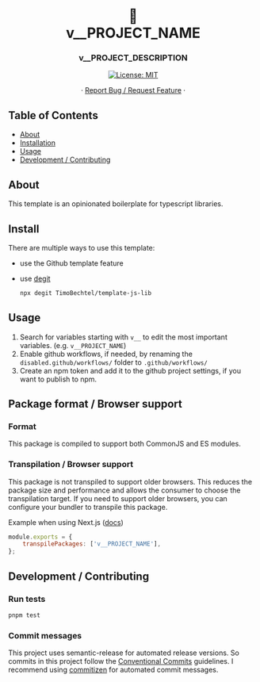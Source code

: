 <h1 align="center">
🧩
<br/>
v__PROJECT_NAME
</h1>
<h3 align="center">v__PROJECT_DESCRIPTION</h3>
<p align="center">
  <a href="#" target="_blank">
    <img alt="License: MIT" src="https://img.shields.io/badge/License-MIT-yellow.svg" />
  </a>
</p>
<p align="center">
  ·
  <a href="https://github.com/v__GITHUB_USER/v__PROJECT_NAME/issues">Report Bug / Request Feature</a>
  ·
</p>

## Table of Contents

- [About](#about)
- [Installation](#install)
- [Usage](#usage)
- [Development / Contributing](#Development-Contributing)

## About

This template is an opinionated boilerplate for typescript libraries.

## Install

There are multiple ways to use this template:

- use the Github template feature
- use [degit](https://github.com/Rich-Harris/degit)

  ```sh
  npx degit TimoBechtel/template-js-lib
  ```

## Usage

1. Search for variables starting with `v__` to edit the most important variables. (e.g. `v__PROJECT_NAME`)
2. Enable github workflows, if needed, by renaming the `disabled.github/workflows/` folder to `.github/workflows/`
3. Create an npm token and add it to the github project settings, if you want to publish to npm.

## Package format / Browser support

### Format

This package is compiled to support both CommonJS and ES modules.

### Transpilation / Browser support

This package is not transpiled to support older browsers. This reduces the package size and performance and allows the consumer to choose the transpilation target.
If you need to support older browsers, you can configure your bundler to transpile this package.

Example when using Next.js ([docs](https://nextjs.org/docs/advanced-features/compiler#module-transpilation))

```js
module.exports = {
	transpilePackages: ['v__PROJECT_NAME'],
};
```

## Development / Contributing

### Run tests

```sh
pnpm test
```

### Commit messages

This project uses semantic-release for automated release versions. So commits in this project follow the [Conventional Commits](https://www.conventionalcommits.org/en/v1.0.0-beta.2/) guidelines. I recommend using [commitizen](https://github.com/commitizen/cz-cli) for automated commit messages.

